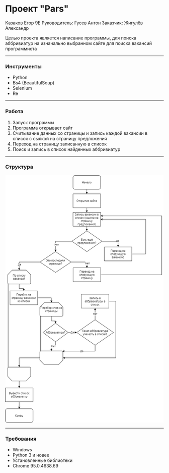 # Проект "Pars"
Казаков Егор 9Е
Руководитель: Гусев Антон
Заказчик: Жигулёв Александр

Целью проекта является написание программы,
для поиска аббривиатур на изначально выбранном 
сайте для поиска вакансий программиста

---
### Инструменты
- Python
- Bs4 (BeautifulSoup)
- Selenium 
- Re

---
### Работа
1) Запуск программы
2) Программа открывает сайт 
3) Считывание данных со страницы и запись 
каждой вакансии в список с сылкой на страницу предложения
4) Переход на страницу записанную в список
5) Поиск и запись в список найденных аббривиатур

---
### Структура
![Блок-схема](SP.png)

---
### Требования
- Windows
- Python 3 и новее
- Установленные библиотеки
- Chrome 95.0.4638.69

